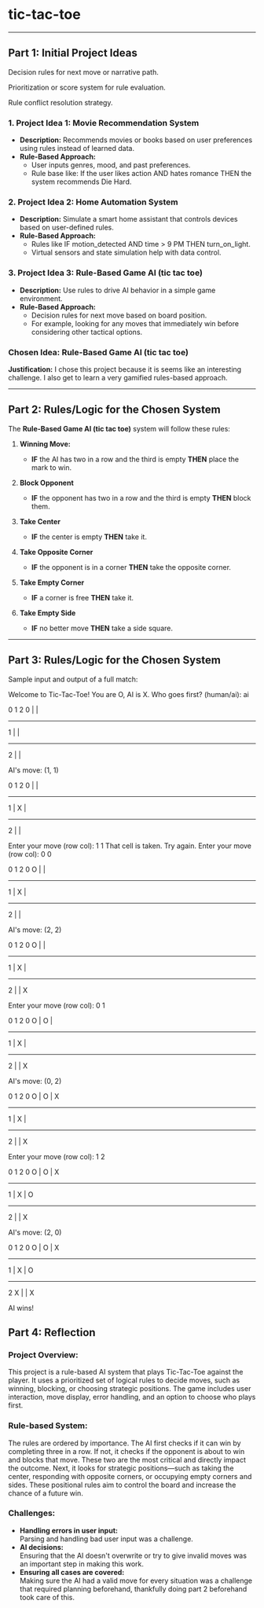 # tic-tac-toe


---

## Part 1: Initial Project Ideas

Decision rules for next move or narrative path.

Prioritization or score system for rule evaluation.

Rule conflict resolution strategy.

### 1. Project Idea 1: Movie Recommendation System
- **Description:** Recommends movies or books based on user preferences using rules instead of learned data.
- **Rule-Based Approach:**  
  - User inputs genres, mood, and past preferences.
  - Rule base like: If the user likes action AND hates romance THEN the system recommends Die Hard.

### 2. Project Idea 2: Home Automation System
- **Description:** Simulate a smart home assistant that controls devices based on user-defined rules.
- **Rule-Based Approach:**  
  - Rules like IF motion_detected AND time > 9 PM THEN turn_on_light.  
  - Virtual sensors and state simulation help with data control.

### 3. Project Idea 3: Rule-Based Game AI (tic tac toe)
- **Description:** Use rules to drive AI behavior in a simple game environment.
- **Rule-Based Approach:**  
  - Decision rules for next move based on board position.
  - For example, looking for any moves that immediately win before considering other tactical options.

### **Chosen Idea:** Rule-Based Game AI (tic tac toe)
**Justification:** I chose this project because it is seems like an interesting challenge. I also get to learn a very gamified rules-based approach.

---

## Part 2: Rules/Logic for the Chosen System

The **Rule-Based Game AI (tic tac toe)** system will follow these rules:

1. **Winning Move:**  
   - **IF** the AI has two in a row and the third is empty **THEN** place the mark to win.

2. **Block Opponent**  
   - **IF** the opponent has two in a row and the third is empty **THEN** block them.  

3. **Take Center**  
   - **IF** the center is empty **THEN** take it.

4. **Take Opposite Corner**  
   - **IF** the opponent is in a corner **THEN** take the opposite corner.

5. **Take Empty Corner**  
   - **IF** a corner is free **THEN** take it.

6. **Take Empty Side**  
   - **IF** no better move **THEN** take a side square.
---

## Part 3: Rules/Logic for the Chosen System

Sample input and output of a full match: 

Welcome to Tic-Tac-Toe! You are O, AI is X.
Who goes first? (human/ai): ai

  0   1   2
0   |   |
  - - - - - 
1   |   |
  - - - - - 
2   |   |

AI's move: (1, 1)

  0   1   2
0   |   |
  - - - - - 
1   | X |
  - - - - - 
2   |   |

Enter your move (row col): 1 1
That cell is taken. Try again.
Enter your move (row col): 0 0

  0   1   2
0 O |   |
  - - - - - 
1   | X |
  - - - - - 
2   |   |

AI's move: (2, 2)

  0   1   2
0 O |   |
  - - - - - 
1   | X |
  - - - - - 
2   |   | X

Enter your move (row col): 0 1

  0   1   2
0 O | O |
  - - - - - 
1   | X |
  - - - - - 
2   |   | X

AI's move: (0, 2)

  0   1   2
0 O | O | X
  - - - - - 
1   | X |
  - - - - - 
2   |   | X

Enter your move (row col): 1 2

  0   1   2
0 O | O | X
  - - - - - 
1   | X | O
  - - - - - 
2   |   | X

AI's move: (2, 0)

  0   1   2
0 O | O | X
  - - - - - 
1   | X | O
  - - - - - 
2 X |   | X

AI wins!

## Part 4: Reflection

### Project Overview:
This project is a rule-based AI system that plays Tic-Tac-Toe against the player. It uses a prioritized set of logical rules to decide moves, such as winning, blocking, or choosing strategic positions. The game includes user interaction, move display, error handling, and an option to choose who plays first.

### Rule-based System:
The rules are ordered by importance. The AI first checks if it can win by completing three in a row. If not, it checks if the opponent is about to win and blocks that move. These two are the most critical and directly impact the outcome. Next, it looks for strategic positions—such as taking the center, responding with opposite corners, or occupying empty corners and sides. These positional rules aim to control the board and increase the chance of a future win.

### Challenges:
- **Handling errors in user input:**  
  Parsing and handling bad user input was a challenge.
- **AI decisions:**  
  Ensuring that the AI doesn't overwrite or try to give invalid moves was an important step in making this work.
- **Ensuring all cases are covered:**  
  Making sure the AI had a valid move for every situation was a challenge that required planning beforehand, thankfully doing part 2 beforehand took care of this.

